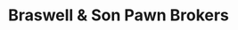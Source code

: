 ---
title: "Braswell & Son Pawn Brokers"
url: /conway/braswell-and-son-pawn-brokers/
shop: pawnbroker
---